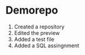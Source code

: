 # Demorepo

1. Created a repository
2. Edited the preview
3. Added a test file
4. Added a SQL assingnment
